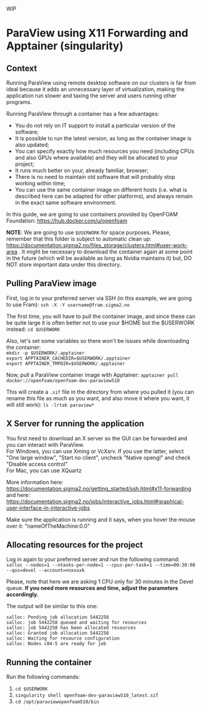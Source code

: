 WIP
# ParaView using X11 Forwarding and Apptainer (singularity)

## Context

Running ParaView using remote desktop software on our clusters is far from ideal because it adds an unnecessary layer of virtualization, making the application run slower and taxing the server and users running other programs.

Running ParaView through a container has a few advantages:
- You do not rely on IT support to install a particular version of the software;
- It is possible to run the latest version, as long as the container image is also updated;
- You can specify exactly how much resources you need (including CPUs and also GPUs where available) and they will be allocated to your project;
- It runs much better on your, already familiar, browser;
- There is no need to maintain old software that will probably stop working within time;
- You can use the same container image on different hosts (i.e. what is described here can be adapted for other platforms), and always remain in the exact same software environment.

In this guide, we are going to use containers provided by OpenFOAM Foundation: https://hub.docker.com/u/openfoam

**NOTE**: We are going to use `$USERWORK` for space purposes. Please, remember that this folder is subject to automatic clean up: https://documentation.sigma2.no/files_storage/clusters.html#user-work-area . It might be necessary to download the container again at some point in the future (which will be available as long as Nvidia maintains it) but, DO NOT store important data under this directory.


## Pulling ParaView image

First, log in to your preferred server via SSH (in this example, we are going to use Fram): `ssh -X -Y username@fram.sigma2.no`

The first time, you will have to pull the container image, and since these can be quite large it is often better not to use your $HOME but the $USERWORK instead: `cd $USERWORK`

Also, let's set some variables so there won't be issues while downloading the container:<br>
`mkdir -p $USERWORK/.apptainer`<br>
`export APPTAINER_CACHEDIR=$USERWORK/.apptainer`<br>
`export APPTAINER_TMPDIR=$USERWORK/.apptainer`<br>

Now, pull a ParaView container image with Apptainer: `apptainer pull docker://openfoam/openfoam-dev-paraview510`

This will create a `.sif` file in the directory from where you pulled it (you can rename this file as much as you want, and also move it where you want, it will still work): `ls -lrtah paraview*`


## X Server for running the application

You first need to download an X server so the GUI can be forwarded and you can interact with ParaView.<br>
For Windows, you can use Xming or VcXsrv. If you use the latter, select "One large window", "Start no client", uncheck "Native opengl" and check "Disable access control"<br>
For Mac, you can use XQuartz<br>

More information here: https://documentation.sigma2.no/getting_started/ssh.html#x11-forwarding and here: https://documentation.sigma2.no/jobs/interactive_jobs.html#graphical-user-interface-in-interactive-jobs

Make sure the application is running and it says, when you hover the mouse over it: "nameOfTheMachine:0.0"


## Allocating resources for the project

Log in again to your preferred server and run the following command: `salloc --nodes=1 --ntasks-per-node=1 --cpus-per-task=1 --time=00:30:00 --qos=devel --account=nnxxxxk`

Please, note that here we are asking 1 CPU only for 30 minutes in the Devel queue. **If you need more resources and time, adjust the parameters accordingly.**

The output will be similar to this one:

```
salloc: Pending job allocation 5442258
salloc: job 5442258 queued and waiting for resources
salloc: job 5442258 has been allocated resources
salloc: Granted job allocation 5442258
salloc: Waiting for resource configuration
salloc: Nodes c84-5 are ready for job
```


## Running the container

Run the following commands:
1. `cd $USERWORK`
2. `singularity shell openfoam-dev-paraview510_latest.sif`
3. `cd /opt/paraviewopenfoam510/bin`



